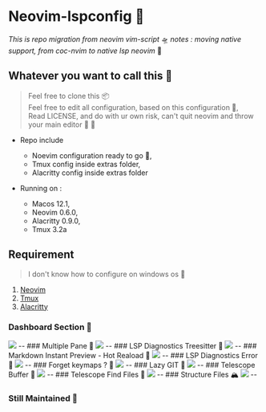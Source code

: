 # Neovim-lspconfig 🐣
*This is repo migration from neovim vim-script* 🛸
*notes : moving native support, from coc-nvim to native lsp neovim* 🚀
## Whatever you want to call this 🌈
> Feel free to clone this 📦<br>
  Feel free to edit all configuration, based on this configuration 🧛,<br>
  Read LICENSE, and do with ur own risk, can't quit neovim and throw your main editor 🤭 🤣

* Repo include
  * Noevim configuration ready to go 🐥,
  * Tmux config inside extras folder,
  * Alacritty config inside extras folder

* Running on :
  * Macos 12.1,
  * Neovim 0.6.0,
  * Alacritty 0.9.0,
  * Tmux 3.2a
## Requirement
> I don't know how to configure on windows os 🚧
1. [Neovim](https://github.com/neovim/neovim)
2. [Tmux](https://github.com/tmux/tmux)
3. [Alacritty](https://github.com/alacritty/alacritty)
### Dashboard Section 📠
<img src="/sources/1.png"/>
--
### Multiple Pane 🥞
<img src="/sources/2.png"/>
--
### LSP Diagnostics Treesitter 🌲
<img src="/sources/3.png"/>
--
### Markdown Instant Preview - Hot Reaload 🌭
<img src="/sources/4.png"/>
--
### LSP Diagnostics Error 🦠
<img src="/sources/5.png"/>
--
### Forget keymaps ? 🧠
<img src="/sources/6.png"/>
--
### Lazy GIT 🚀
<img src="/sources/7.png"/>
--
### Telescope Buffer 🔭
<img src="/sources/8.png"/>
--
### Telescope Find Files 🔎
<img src="/sources/9.png"/>
--
### Structure Files 🏔
<img src="/sources/10.png"/>
--

### Still Maintained 🦄
